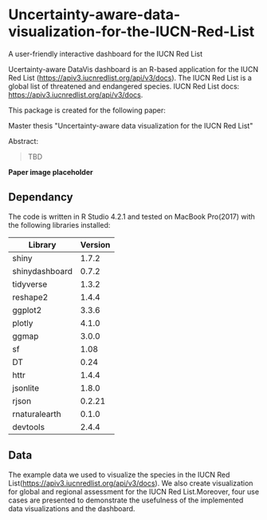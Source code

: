 # Uncertainty-aware-data-visualization-for-the-IUCN-Red-List
A user-friendly interactive dashboard for the IUCN Red List

Ucertainty-aware DataVis dashboard is an R-based application for the IUCN Red List (https://apiv3.iucnredlist.org/api/v3/docs). 
The IUCN Red List is a global list of threatened and endangered species. 
IUCN Red List docs: https://apiv3.iucnredlist.org/api/v3/docs.


This package is created for the following paper:

Master thesis "Uncertainty-aware data visualization for the IUCN Red List"

Abstract:

> TBD

**Paper image placeholder**

## Dependancy

The code is written in R Studio 4.2.1 and tested on MacBook Pro(2017) with the following libraries installed:

|Library|Version|
|---|---|
|shiny|1.7.2|
|shinydashboard|0.7.2|
|tidyverse|1.3.2|
|reshape2|1.4.4|
|ggplot2|3.3.6|
|plotly|4.1.0|
|ggmap|3.0.0|
|sf|1.08|
|DT|0.24|
|httr|1.4.4|
|jsonlite|1.8.0|
|rjson|0.2.21|
|rnaturalearth|0.1.0|
|devtools|2.4.4|

## Data
The example data we used to visualize the species in the IUCN Red List(https://apiv3.iucnredlist.org/api/v3/docs). We also create visualization for global and regional assessment for the IUCN Red List.Moreover, four use cases are presented to demonstrate the usefulness of the implemented data visualizations and the dashboard.

